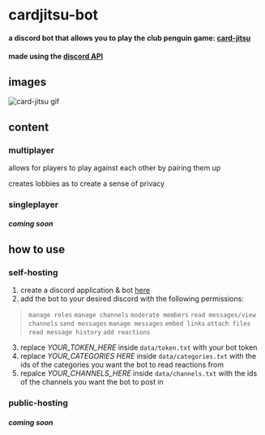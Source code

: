 # cardjitsu-bot
#### a discord bot that allows you to play the club penguin game: [card-jitsu](https://clubpenguin.fandom.com/wiki/Card-Jitsu)
#### made using the [discord API](https://discordpy.readthedocs.io/en/stable/)

## images
![card-jitsu gif](https://cdn.discordapp.com/attachments/841102995218890772/966487619368276038/card-jitsu_2.gif)

## content
### multiplayer
allows for players to play against each other by pairing them up<br/>

creates lobbies as to create a sense of privacy
### singleplayer
##### <em>coming soon</em>

## how to use
### self-hosting
1. create a discord application & bot [here](https://discord.com/developers/applications)
2. add the bot to your desired discord with the following permissions:
> ``manage roles``
> ``manage channels`` 
> ``moderate members`` 
> ``read messages/view channels`` 
> ``send messages`` 
> ``manage messages`` 
> ``embed links`` 
> ``attach files`` 
> ``read message history`` 
> ``add reactions`` 
3. replace <em>YOUR_TOKEN_HERE</em> inside ``data/token.txt`` with your bot token
4. replace <em>YOUR_CATEGORIES HERE</em> inside ``data/categories.txt`` with the ids of the categories you want the bot to read reactions from
5. repalce <em>YOUR_CHANNELS_HERE</em> inside ``data/channels.txt`` with the ids of the channels you want the bot to post in
### public-hosting
##### <em>coming soon</em>
